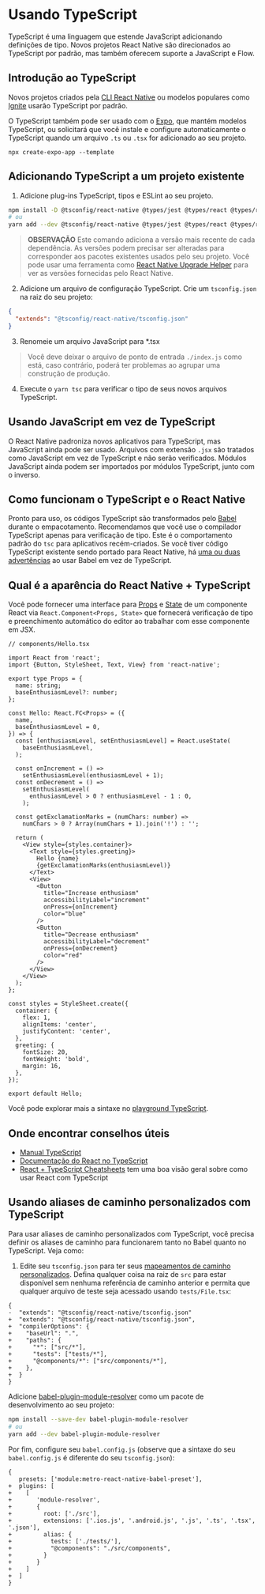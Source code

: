 # Usando TypeScript
TypeScript é uma linguagem que estende JavaScript adicionando definições de tipo. Novos projetos React Native são direcionados ao TypeScript por padrão, mas também oferecem suporte a JavaScript e Flow.

## Introdução ao TypeScript
Novos projetos criados pela [CLI React Native](/docs/environment-setup.md) ou modelos populares como [Ignite](https://github.com/infinitered/ignite) usarão TypeScript por padrão.

O TypeScript também pode ser usado com o [Expo](https://expo.io/), que mantém modelos TypeScript, ou solicitará que você instale e configure automaticamente o TypeScript quando um arquivo `.ts` ou `.tsx` for adicionado ao seu projeto.

```
npx create-expo-app --template
```

## Adicionando TypeScript a um projeto existente

1. Adicione plug-ins TypeScript, tipos e ESLint ao seu projeto.

```bash
npm install -D @tsconfig/react-native @types/jest @types/react @types/react-test-renderer typescript
# ou
yarn add --dev @tsconfig/react-native @types/jest @types/react @types/react-test-renderer typescript
```

> **OBSERVAÇÃO**
> Este comando adiciona a versão mais recente de cada dependência. As versões podem precisar ser alteradas para corresponder aos pacotes existentes usados pelo seu projeto. Você pode usar uma ferramenta como [React Native Upgrade Helper](https://react-native-community.github.io/upgrade-helper/) para ver as versões fornecidas pelo React Native.

2. Adicione um arquivo de configuração TypeScript. Crie um `tsconfig.json` na raiz do seu projeto:

```json
{
  "extends": "@tsconfig/react-native/tsconfig.json"
}
```

3. Renomeie um arquivo JavaScript para *.tsx

> Você deve deixar o arquivo de ponto de entrada `./index.js` como está, caso contrário, poderá ter problemas ao agrupar uma construção de produção.

4. Execute o `yarn tsc` para verificar o tipo de seus novos arquivos TypeScript.

## Usando JavaScript em vez de TypeScript
O React Native padroniza novos aplicativos para TypeScript, mas JavaScript ainda pode ser usado. Arquivos com extensão `.jsx` são tratados como JavaScript em vez de TypeScript e não serão verificados. Módulos JavaScript ainda podem ser importados por módulos TypeScript, junto com o inverso.

## Como funcionam o TypeScript e o React Native
Pronto para uso, os códigos TypeScript são transformados pelo [Babel](/docs/javascript-environment.md) durante o empacotamento. Recomendamos que você use o compilador TypeScript apenas para verificação de tipo. Este é o comportamento padrão do `tsc` para aplicativos recém-criados. Se você tiver código TypeScript existente sendo portado para React Native, há [uma ou duas advertências](https://babeljs.io/docs/en/next/babel-plugin-transform-typescript) ao usar Babel em vez de TypeScript.

## Qual é a aparência do React Native + TypeScript
Você pode fornecer uma interface para [Props](/docs/props.md) e [State](/docs/state.md) de um componente React via `React.Component<Props, State>` que fornecerá verificação de tipo e preenchimento automático do editor ao trabalhar com esse componente em JSX.

```tsx
// components/Hello.tsx

import React from 'react';
import {Button, StyleSheet, Text, View} from 'react-native';

export type Props = {
  name: string;
  baseEnthusiasmLevel?: number;
};

const Hello: React.FC<Props> = ({
  name,
  baseEnthusiasmLevel = 0,
}) => {
  const [enthusiasmLevel, setEnthusiasmLevel] = React.useState(
    baseEnthusiasmLevel,
  );

  const onIncrement = () =>
    setEnthusiasmLevel(enthusiasmLevel + 1);
  const onDecrement = () =>
    setEnthusiasmLevel(
      enthusiasmLevel > 0 ? enthusiasmLevel - 1 : 0,
    );

  const getExclamationMarks = (numChars: number) =>
    numChars > 0 ? Array(numChars + 1).join('!') : '';

  return (
    <View style={styles.container}>
      <Text style={styles.greeting}>
        Hello {name}
        {getExclamationMarks(enthusiasmLevel)}
      </Text>
      <View>
        <Button
          title="Increase enthusiasm"
          accessibilityLabel="increment"
          onPress={onIncrement}
          color="blue"
        />
        <Button
          title="Decrease enthusiasm"
          accessibilityLabel="decrement"
          onPress={onDecrement}
          color="red"
        />
      </View>
    </View>
  );
};

const styles = StyleSheet.create({
  container: {
    flex: 1,
    alignItems: 'center',
    justifyContent: 'center',
  },
  greeting: {
    fontSize: 20,
    fontWeight: 'bold',
    margin: 16,
  },
});

export default Hello;
```

Você pode explorar mais a sintaxe no [playground TypeScript](https://www.typescriptlang.org/play?strictNullChecks=false&jsx=3#code/JYWwDg9gTgLgBAJQKYEMDG8BmUIjgcilQ3wG4BYAKFEljgG8AhAVxhggDsAaOAZRgCeAGyS8AFkiQweAFSQAPaXABqwJAHcAvnGy4CRdDAC0HFDGAA3JGSpUFteILBI4ABRxgAznAC8DKnBwpiBIAFxwnjBQwBwA5hSUgQBGKJ5IAKIcMGLMnsCpIAAySFZCAPzhHMwgSUhQCZq2lGickXAAEkhCQhDhyIYAdABiAMIAPO4QXgB8vnAAFPRBKCE8KWmZ2bn5nkUlXXMADHCaAJS+s-QBcC0cbQDaSFk5eQXFpTxpMJsvO3ulAF05v0MANcqIYGYkPN1hlnts3vshKcEtdbm1OABJDhoIghLJzebnHyzL4-BG7d5deZPLavSlIuAAajgAEYUWjWvBOAARJC4pD4+B+IkXCJScn0-7U2m-RGlOCzY5lOCyinSoRwIxsuDhQ4cyicu7wWIS+RoIQrMzATgAWRQUAA1t4RVUQCMxA7PJVqrUoMTZm6PV7FXBlXAAIJQKAoATzIOeqDeFnsgYAKwgMXm+AAhPhzuF8DZDYk4EQYMwoBwFtdAmNVBoIoIRD56JFhEhPANbpCYnVNNNa4E4GM5Iomx3W+2RF3YkQpDFYgOh8OOl0evR8ARGqXV4F6MEkDu98P6KbvubLSBrXaHc6afCpVTkce92MAPRjmCD3fD+tqdQfxPOsWDYTgVz3cwYBbAAibEBVSFw1SlGCINXdA0E7PIkmAIRgEEQoUFqIQfBgmIBSFVDfxPTh3Cw1ssRxPFaVfYCbggHooFIpIhGYJAqLY98gOAsZQPYDg0OHKDYL5BC0lVR8-gEti4AwrDgBwvCCKIrpSIAE35ZismUtjaKITxPAYjhZKMmBWOAlpONIog9JMvchIgj8G0AocvIA4SDU0VFmi5CcZzmfgO3ESQYG7AwYGhK5Sx7FA+ygcIktXTARHkcJWS4IcUDw2IOExBKQG9OAYMwrI6hggrfzTXJzEwAQRk4BKsnCaraTq65NAawI5xixcMqHTAOt4YAAC8wjgAAmQ5BuHCasgAdSQYBYjEGBCySDi9PwZbAmvKBYhiPKADZloGqgzmC+xoHgAzMBQZghHgTpuggBIgA).

## Onde encontrar conselhos úteis

* [Manual TypeScript](https://www.typescriptlang.org/docs/handbook/intro.html)
* [Documentação do React no TypeScript](https://reactjs.org/docs/static-type-checking.html#typescript)
* [React + TypeScript Cheatsheets](https://github.com/typescript-cheatsheets/react-typescript-cheatsheet#reacttypescript-cheatsheets) tem uma boa visão geral sobre como usar React com TypeScript

## Usando aliases de caminho personalizados com TypeScript
Para usar aliases de caminho personalizados com TypeScript, você precisa definir os aliases de caminho para funcionarem tanto no Babel quanto no TypeScript. Veja como:

1. Edite seu `tsconfig.json` para ter seus [mapeamentos de caminho personalizados](https://www.typescriptlang.org/docs/handbook/module-resolution.html#path-mapping). Defina qualquer coisa na raiz de `src` para estar disponível sem nenhuma referência de caminho anterior e permita que qualquer arquivo de teste seja acessado usando `tests/File.tsx`:

```
{
-  "extends": "@tsconfig/react-native/tsconfig.json"
+  "extends": "@tsconfig/react-native/tsconfig.json",
+  "compilerOptions": {
+    "baseUrl": ".",
+    "paths": {
+      "*": ["src/*"],
+      "tests": ["tests/*"],
+      "@components/*": ["src/components/*"],
+    },
+  }
}
```

Adicione [babel-plugin-module-resolver](https://github.com/tleunen/babel-plugin-module-resolver) como um pacote de desenvolvimento ao seu projeto:

```bash
npm install --save-dev babel-plugin-module-resolver
# ou
yarn add --dev babel-plugin-module-resolver
```

Por fim, configure seu `babel.config.js` (observe que a sintaxe do seu `babel.config.js` é diferente do seu `tsconfig.json`):

```
{
   presets: ['module:metro-react-native-babel-preset'],
+  plugins: [
+    [
+       'module-resolver',
+       {
+         root: ['./src'],
+         extensions: ['.ios.js', '.android.js', '.js', '.ts', '.tsx', '.json'],
+         alias: {
+           tests: ['./tests/'],
+           "@components": "./src/components",
+         }
+       }
+    ]
+  ]
}
```
